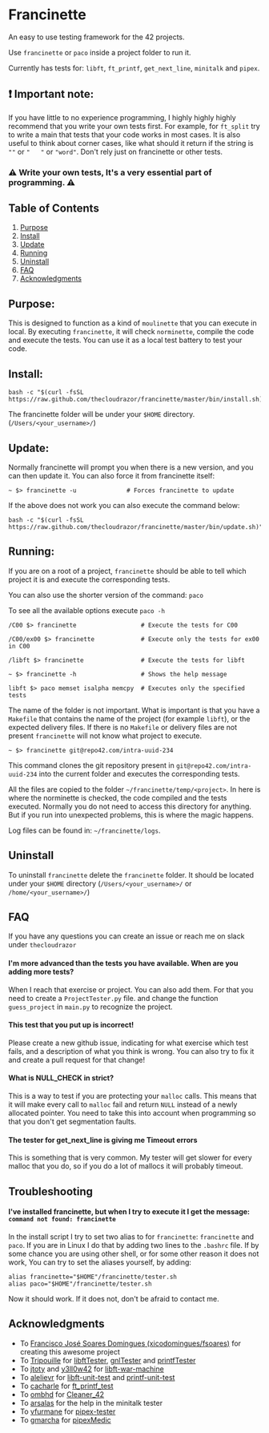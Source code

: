 # Francinette

An easy to use testing framework for the 42 projects.

Use `francinette` or `paco` inside a project folder to run it.

Currently has tests for: `libft`, `ft_printf`, `get_next_line`, `minitalk` and `pipex`.

## :exclamation: Important note:

If you have little to no experience programming, I highly highly highly recommend that you write your own tests first. For example, for `ft_split` try to write a main that tests that your code works in most cases. It is also useful to think about corner cases, like what should it return if the string is `""` or `"   "` or `"word"`. Don't rely just on francinette or other tests.

### :warning: Write your own tests, It's a very essential part of programming. :warning:

## Table of Contents
1. [Purpose](#purpose)
2. [Install](#install)
3. [Update](#update)
4. [Running](#running)
5. [Uninstall](#uninstall)
6. [FAQ](#faq)
7. [Acknowledgments](#acknowledgments)


## Purpose:

This is designed to function as a kind of `moulinette` that you can execute in local. By executing `francinette`, it will check `norminette`, compile the code and execute the tests. You can use it as a local test battery to test your code.

## Install:

```
bash -c "$(curl -fsSL https://raw.github.com/thecloudrazor/francinette/master/bin/install.sh)"
```

The francinette folder will be under your `$HOME` directory. (`/Users/<your_username>/`)


## Update:
Normally francinette will prompt you when there is a new version, and you can then update it. You can also force it from francinette itself:

```
~ $> francinette -u              # Forces francinette to update
```

If the above does not work you can also execute the command below:

```
bash -c "$(curl -fsSL https://raw.github.com/thecloudrazor/francinette/master/bin/update.sh)"
```


## Running:

If you are on a root of a project, `francinette` should be able to tell which project it is and execute the corresponding tests.

You can also use the shorter version of the command: `paco`

To see all the available options execute `paco -h`

```
/C00 $> francinette                  # Execute the tests for C00

/C00/ex00 $> francinette             # Execute only the tests for ex00 in C00

/libft $> francinette                # Execute the tests for libft

~ $> francinette -h                  # Shows the help message

libft $> paco memset isalpha memcpy  # Executes only the specified tests
```

The name of the folder is not important. What is important is that you have a `Makefile` that contains the name of the project (for example `libft`), or the expected delivery files. 
If there is no `Makefile` or delivery files are not present `francinette` will not know 
what project to execute.

```
~ $> francinette git@repo42.com/intra-uuid-234
```

This command clones the git repository present in `git@repo42.com/intra-uuid-234` into the current folder and executes the corresponding tests.

All the files are copied to the folder `~/francinette/temp/<project>`. In here is where the norminette is checked, the code compiled and the tests executed. Normally you do not need to access this directory for anything. But if you run into unexpected problems, this is where the magic happens. 

Log files can be found in: `~/francinette/logs`.


## Uninstall

To uninstall `francinette` delete the `francinette` folder. It should be located under your
`$HOME` directory (`/Users/<your_username>/` or `/home/<your_username>/`)

## FAQ

If you have any questions you can create an issue or reach me on slack under `thecloudrazor`

#### I'm more advanced than the tests you have available. When are you adding more tests?

When I reach that exercise or project. You can also add them. For that you need to create a `ProjectTester.py` file. and change the function `guess_project` in `main.py` to recognize the project.

#### This test that you put up is incorrect!

Please create a new github issue, indicating for what exercise which test fails, and a description of what you think is wrong. You can also try to fix it and create a pull request for that change!

#### What is NULL_CHECK in strict?

This is a way to test if you are protecting your `malloc` calls. This means that it will make every call to `malloc` fail and return `NULL` instead of a newly allocated pointer. You need to take this into account when programming so that you don't get segmentation faults.

#### The tester for get_next_line is giving me Timeout errors

This is something that is very common. My tester will get slower for every malloc that you do, so if you do a lot of mallocs it will probably timeout.

## Troubleshooting

#### I've installed francinette, but when I try to execute it I get the message: `command not found: francinette`

In the install script I try to set two alias to for `francinette`: `francinette` and `paco`. If you are in Linux I do that by adding two lines to the `.bashrc` file. If by some chance you are using other shell, or for some other reason it does not work, You can try to set the aliases yourself, by adding:

```
alias francinette="$HOME"/francinette/tester.sh
alias paco="$HOME"/francinette/tester.sh
```

Now it should work. If it does not, don't be afraid to contact me.

## Acknowledgments

* To [Francisco José Soares Domingues (xicodomingues/fsoares)](https://github.com/xicodomingues) for creating this awesome project
* To [Tripouille](https://github.com/Tripouille) for [libftTester](https://github.com/Tripouille/libftTester), [gnlTester](https://github.com/Tripouille/gnlTester) and [printfTester](https://github.com/Tripouille/printfTester)
* To [jtoty](https://github.com/jtoty) and [y3ll0w42](https://github.com/y3ll0w42) for [libft-war-machine](https://github.com/y3ll0w42/libft-war-machine)
* To [alelievr](https://github.com/alelievr) for [libft-unit-test](https://github.com/alelievr/libft-unit-test) and [printf-unit-test](https://github.com/alelievr/printf-unit-test)
* To [cacharle](https://github.com/cacharle) for [ft_printf_test](https://github.com/cacharle/ft_printf_test)
* To [ombhd](https://github.com/ombhd) for [Cleaner_42](https://github.com/ombhd/Cleaner_42)
* To [arsalas](https://github.com/arsalas) for the help in the minitalk tester
* To [vfurmane](https://github.com/vfurmane) for [pipex-tester](https://github.com/vfurmane/pipex-tester)
* To [gmarcha](https://github.com/gmarcha) for [pipexMedic](https://github.com/gmarcha/pipexMedic)
